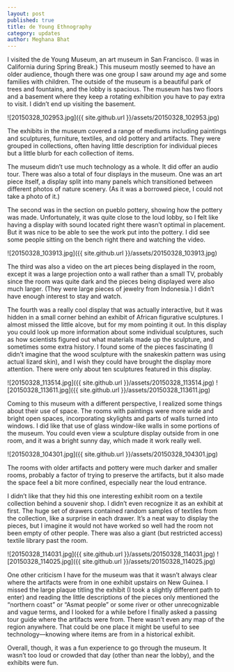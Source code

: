 ```yaml
---
layout: post
published: true
title: de Young Ethnography
category: updates
author: Meghana Bhat
---
```


I visited the de Young Museum, an art museum in San Francisco. (I was in California during Spring Break.) This museum mostly seemed to have an older audience, though there was one group I saw around my age and some families with children. The outside of the museum is a beautiful park of trees and fountains, and the lobby is spacious. The museum has two floors and a basement where they keep a rotating exhibition you have to pay extra to visit. I didn’t end up visiting the basement.

![20150328_102953.jpg]({{ site.github.url }}/assets/20150328_102953.jpg)

The exhibits in the museum covered a range of mediums including paintings and sculptures, furniture, textiles, and old pottery and artifacts. They were grouped in collections, often having little description for individual pieces but a little blurb for each collection of items.

The museum didn’t use much technology as a whole. It did offer an audio tour. There was also a total of four displays in the museum.
One was an art piece itself, a display split into many panels which transitioned between different photos of nature scenery. (As it was a borrowed piece, I could not take a photo of it.)

The second was in the section on pueblo pottery, showing how the pottery was made. Unfortunately, it was quite close to the loud lobby, so I felt like having a display with sound located right there wasn’t optimal in placement. But it was nice to be able to see the work put into the pottery. I did see some people sitting on the bench right there and watching the video.

![20150328_103913.jpg]({{ site.github.url }}/assets/20150328_103913.jpg)

The third was also a video on the art pieces being displayed in the room, except it was a large projection onto a wall rather than a small TV, probably since the room was quite dark and the pieces being displayed were also much larger. (They were large pieces of jewelry from Indonesia.) I didn’t have enough interest to stay and watch.

The fourth was a really cool display that was actually interactive, but it was hidden in a small corner behind an exhibit of African figurative sculptures. I almost missed the little alcove, but for my mom pointing it out. In this display you could look up more information about some individual sculptures, such as how scientists figured out what materials made up the sculpture, and sometimes some extra history. I found some of the pieces fascinating (I didn’t imagine that the wood sculpture with the snakeskin pattern was using actual lizard skin), and I wish they could have brought the display more attention. There were only about ten sculptures featured in this display.

![20150328_113514.jpg]({{ site.github.url }}/assets/20150328_113514.jpg)
![20150328_113611.jpg]({{ site.github.url }}/assets/20150328_113611.jpg)

Coming to this museum with a different perspective, I realized some things about their use of space. The rooms with paintings were more wide and bright open spaces, incorporating skylights and parts of walls turned into windows. I did like that use of glass window-like walls in some portions of the museum. You could even view a sculpture display outside from in one room, and it was a bright sunny day, which made it work really well.

![20150328_104301.jpg]({{ site.github.url }}/assets/20150328_104301.jpg)

The rooms with older artifacts and pottery were much darker and smaller rooms, probably a factor of trying to preserve the artifacts, but it also made the space feel a bit more confined, especially near the loud entrance.

I didn’t like that they hid this one interesting exhibit room on a textile collection behind a souvenir shop. I didn’t even recognize it as an exhibit at first. The huge set of drawers contained random samples of textiles from the collection, like a surprise in each drawer. It’s a neat way to display the pieces, but I imagine it would not have worked so well had the room not been empty of other people. There was also a giant (but restricted access) textile library past the room.

![20150328_114031.jpg]({{ site.github.url }}/assets/20150328_114031.jpg)
![20150328_114025.jpg]({{ site.github.url }}/assets/20150328_114025.jpg)

One other criticism I have for the museum was that it wasn’t always clear where the artifacts were from in one exhibit upstairs on New Guinea. I missed the large plaque titling the exhibit (I took a slightly different path to enter) and reading the little descriptions of the pieces only mentioned the “northern coast” or “Asmat people” or some river or other unrecognizable and vague terms, and I looked for a while before I finally asked a passing tour guide where the artifacts were from. There wasn’t even any map of the region anywhere. That could be one place it might be useful to see technology—knowing where items are from in a historical exhibit.

Overall, though, it was a fun experience to go through the museum. It wasn’t too loud or crowded that day (other than near the lobby), and the exhibits were fun.

